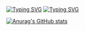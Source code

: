 [![Typing SVG](https://readme-typing-svg.demolab.com?font=Fira+Code&pause=1000&width=435&lines=hi+im+blazebrown87221+like+html)](https://git.io/typing-svg)
[![Typing SVG](https://readme-typing-svg.demolab.com?font=Fira+Code&pause=1000&width=435&lines=and+heres+my+stats)](https://git.io/typing-svg)



[![Anurag's GitHub stats](https://github-readme-stats.vercel.app/api?username=blazebrown87221)](https://github.com/anuraghazra/github-readme-stats)
